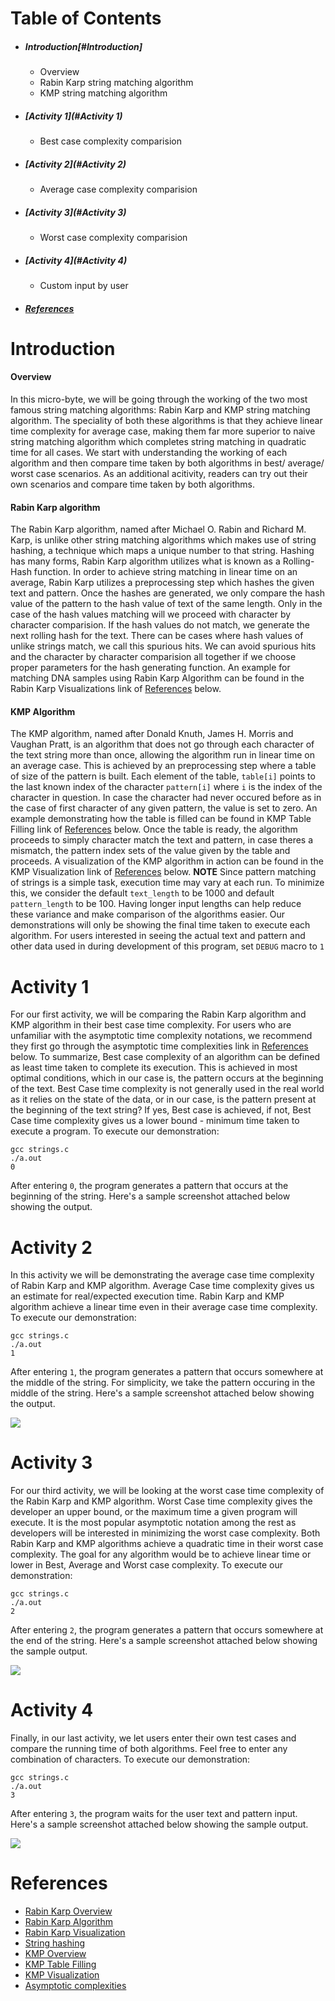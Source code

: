 # Table of Contents
* ##### Introduction[#Introduction]
    * Overview
    * Rabin Karp string matching algorithm
    * KMP string matching algorithm
* ##### [Activity 1](#Activity 1) 
    * Best case complexity comparision
* ##### [Activity 2](#Activity 2)
    * Average case complexity comparision
* ##### [Activity 3](#Activity 3)
    * Worst case complexity comparision
* ##### [Activity 4](#Activity 4)
    * Custom input by user
* ##### [References](#References)
# Introduction
#### Overview
In this micro-byte, we will be going through the working of the two most famous string matching algorithms: Rabin Karp and KMP string matching algorithm. The speciality of both these algorithms is that they achieve linear time complexity for average case, making them far more superior to naive string matching algorithm which completes string matching in quadratic time for all cases.
We start with understanding the working of each algorithm and then compare time taken by both algorithms in best/ average/ worst case scenarios. As an additional acitivity, readers can try out their own scenarios and compare time taken by both algorithms.
#### Rabin Karp algorithm
The Rabin Karp algorithm, named after Michael O. Rabin and Richard M. Karp, is unlike other string matching algorithms which makes use of string hashing, a technique which maps a unique number to that string. Hashing has many forms, Rabin Karp algorithm utilizes what is known as a Rolling-Hash function.
In order to achieve string matching in linear time on an average, Rabin Karp utilizes a preprocessing step which hashes the given text and pattern. Once the hashes are generated, we only compare the hash value of the pattern to the hash value of text of the same length. Only in the case of the hash values matching will we proceed with character by character comparision. If the hash values do not match, we generate the next rolling hash for the text. There can be cases where hash values of unlike strings match, we call this spurious hits. We can avoid spurious hits and the character by character comparision all together if we choose proper parameters for the hash generating function. An example for matching DNA samples using Rabin Karp Algorithm can be found in the Rabin Karp Visualizations link of [References](#References) below.
#### KMP Algorithm
The KMP algorithm, named after Donald Knuth, James H. Morris and Vaughan Pratt, is an algorithm that does not go through each character of the text string more than once, allowing the algorithm run in linear time on an average case. This is achieved by an preprocessing step where a table of size of the pattern is built. Each element of the table, ```table[i]``` points to the last known index of the character ```pattern[i]``` where ```i``` is the index of the character in question. In case the character had never occured before as in the case of first character of any given pattern, the value is set to zero. An example demonstrating how the table is filled can be found in KMP Table Filling link of [References](#References) below. 
Once the table is ready, the algorithm proceeds to simply character match the text and pattern, in case theres a mismatch, the pattern index sets of the value given by the table and proceeds. A visualization of the KMP algorithm in action can be found in the KMP Visualization link of [References](#References) below. 
**NOTE** Since pattern matching of strings is a simple task, execution time may vary at each run. To minimize this, we consider the default ```text_length``` to be 1000 and default ```pattern_length``` to be 100. Having longer input lengths can help reduce these variance and make comparison of the algorithms easier. Our demonstrations will only be showing the final time taken to execute each algorithm. For users interested in seeing the actual text and pattern and other data used in during development of this program, set ```DEBUG``` macro to ```1```
# Activity 1
For our first activity, we will be comparing the Rabin Karp algorithm and KMP algorithm in their best case time complexity. For users who are unfamiliar with the asymptotic time complexity notations, we recommend they first go through the asymptotic time complexities link in [References](#References) below. To summarize, Best case complexity of an algorithm can be defined as least time taken to complete its execution. This is achieved in most optimal conditions, which in our case is, the pattern occurs at the beginning of the text. Best Case time complexity is not generally used in the real world as it relies on the state of the data, or in our case, is the pattern present at the beginning of the text string? If yes, Best case is achieved, if not, Best Case time complexity gives us a lower bound - minimum time taken to execute a program.
To execute our demonstration:
```
gcc strings.c
./a.out
0
```
After entering ```0```, the program generates a pattern that occurs at the beginning of the string. Here's a sample screenshot attached below showing the output.

[](resources/Activity1.jpg)
# Activity 2
In this activity we will be demonstrating the average case time complexity of Rabin Karp and KMP algorithm. Average Case time complexity gives us an estimate for real/expected execution time. Rabin Karp and KMP algorithm achieve a linear time even in their average case time complexity.
To execute our demonstration:
```
gcc strings.c
./a.out
1
```
After entering ```1```, the program generates a pattern that occurs somewhere at the middle of the string. For simplicity, we take the pattern occuring in the middle of the string. Here's a sample screenshot attached below showing the output.

![](resources/Activity2.jpg?raw=true)
# Activity 3
For our third activity, we will be looking at the worst case time complexity of the Rabin Karp and KMP algorithm. Worst Case time complexity gives the developer an upper bound, or the maximum time a given program will execute. It is the most popular asymptotic notation among the rest as developers will be interested in minimizing the worst case complexity. Both Rabin Karp and KMP algorithms achieve a quadratic time in their worst case complexity. The goal for any algorithm would be to achieve linear time or lower in Best, Average and Worst case complexity.
To execute our demonstration:
```
gcc strings.c
./a.out
2
```
After entering ```2```, the program generates a pattern that occurs somewhere at the end of the string. Here's a sample screenshot attached below showing the sample output.

![](resources/Activity3.jpg?raw=true)
# Activity 4
Finally, in our last activity, we let users enter their own test cases and compare the running time of both algorithms. Feel free to enter any combination of characters.
To execute our demonstration:
```
gcc strings.c
./a.out
3
```
After entering ```3```, the program waits for the user text and pattern input. Here's a sample screenshot attached below showing the sample output.

![](resources/Activity4.jpg?raw=true)
# References
* [Rabin Karp Overview](https://en.wikipedia.org/wiki/Rabin%E2%80%93Karp_algorithm)
* [Rabin Karp Algorithm](https://www.programiz.com/dsa/rabin-karp-algorithm)
* [Rabin Karp Visualization](https://www-igm.univ-mlv.fr/~lecroq/string/node5.html)
* [String hashing](https://cp-algorithms.com/string/string-hashing.html)
* [KMP Overview](https://en.wikipedia.org/wiki/Knuth%E2%80%93Morris%E2%80%93Pratt_algorithm)
* [KMP Table Filling](https://www.javatpoint.com/daa-knuth-morris-pratt-algorithm)
* [KMP Visualization](https://people.ok.ubc.ca/ylucet/DS/KnuthMorrisPratt.html)
* [Asymptotic complexities](https://www.cs.cornell.edu/courses/cs3110/2012sp/lectures/lec19-asymp/review.html)
